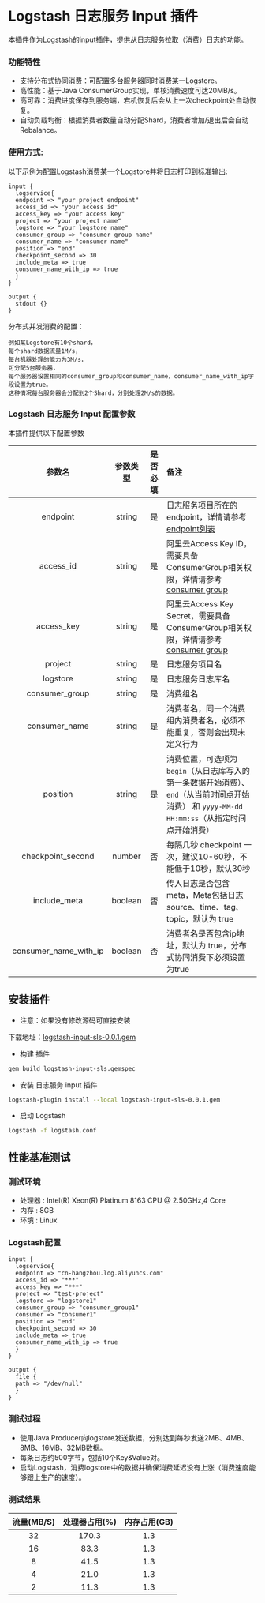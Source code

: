 # Logstash 日志服务 Input 插件

本插件作为[Logstash](https://github.com/elastic/logstash)的input插件，提供从日志服务拉取（消费）日志的功能。

### 功能特性
* 支持分布式协同消费：可配置多台服务器同时消费某一Logstore。
* 高性能：基于Java ConsumerGroup实现，单核消费速度可达20MB/s。
* 高可靠：消费进度保存到服务端，宕机恢复后会从上一次checkpoint处自动恢复。
* 自动负载均衡：根据消费者数量自动分配Shard，消费者增加/退出后会自动Rebalance。


### 使用方式:
以下示例为配置Logstash消费某一个Logstore并将日志打印到标准输出:
```
input {
  logservice{
  endpoint => "your project endpoint"
  access_id => "your access id"
  access_key => "your access key"
  project => "your project name"
  logstore => "your logstore name"
  consumer_group => "consumer group name"
  consumer_name => "consumer name"
  position => "end"
  checkpoint_second => 30
  include_meta => true
  consumer_name_with_ip => true
  }
}

output {
  stdout {}
}
```
分布式并发消费的配置：
````
例如某Logstore有10个shard，
每个shard数据流量1M/s，
每台机器处理的能力为3M/s，
可分配5台服务器，
每个服务器设置相同的consumer_group和consumer_name，consumer_name_with_ip字段设置为true。
这种情况每台服务器会分配到2个Shard，分别处理2M/s的数据。
````


### Logstash 日志服务 Input 配置参数
本插件提供以下配置参数

|参数名|参数类型|是否必填|备注|
|:---:|:---:|:---:|:---|
|endpoint|string|是|日志服务项目所在的endpoint，详情请参考[endpoint列表](https://help.aliyun.com/document_detail/29008.html)|
|access_id|string|是|阿里云Access Key ID，需要具备ConsumerGroup相关权限，详情请参考[consumer group](https://help.aliyun.com/document_detail/28998.html)|
|access_key|string|是|阿里云Access Key Secret，需要具备ConsumerGroup相关权限，详情请参考[consumer group](https://help.aliyun.com/document_detail/28998.html)|
|project|string|是|日志服务项目名|
|logstore|string|是|日志服务日志库名|
|consumer_group|string|是|消费组名|
|consumer_name|string|是|消费者名，同一个消费组内消费者名，必须不能重复，否则会出现未定义行为|
|position|string|是|消费位置，可选项为 `begin`（从日志库写入的第一条数据开始消费）、`end`（从当前时间点开始消费） 和 `yyyy-MM-dd HH:mm:ss`（从指定时间点开始消费）|
|checkpoint_second|number| 否|每隔几秒 checkpoint 一次，建议10-60秒，不能低于10秒，默认30秒|
|include_meta|boolean| 否|传入日志是否包含meta，Meta包括日志source、time、tag、topic，默认为 true|
|consumer_name_with_ip|boolean| 否|消费者名是否包含ip地址，默认为 true，分布式协同消费下必须设置为true|


## 安装插件

* 注意：如果没有修改源码可直接安装

下载地址：[logstash-input-sls-0.0.1.gem](https://github.com/aliyun/logstash-input-logservice/raw/master/logstash-input-sls-0.0.1.gem)

- 构建 插件

```sh
gem build logstash-input-sls.gemspec
```

- 安装 日志服务 input 插件

```sh
logstash-plugin install --local logstash-input-sls-0.0.1.gem
```

- 启动 Logstash

```bash
logstash -f logstash.conf
```

## 性能基准测试

### 测试环境

- 处理器 : Intel(R) Xeon(R) Platinum 8163 CPU @ 2.50GHz,4 Core
- 内存 : 8GB 
- 环境 : Linux

### Logstash配置

```
input {
  logservice{
  endpoint => "cn-hangzhou.log.aliyuncs.com"
  access_id => "***"
  access_key => "***"
  project => "test-project"
  logstore => "logstore1"
  consumer_group => "consumer_group1"
  consumer => "consumer1"
  position => "end"
  checkpoint_second => 30
  include_meta => true
  consumer_name_with_ip => true
  }
}

output {
  file {
  path => "/dev/null"
  }
}
```

### 测试过程

- 使用Java Producer向logstore发送数据，分别达到每秒发送2MB、4MB、8MB、16MB、32MB数据。
- 每条日志约500字节，包括10个Key&Value对。
- 启动Logstash，消费logstore中的数据并确保消费延迟没有上涨（消费速度能够跟上生产的速度）。

### 测试结果
| 流量(MB/S) |处理器占用(%) | 内存占用(GB) |
| :---: | :---: | :---: |
|32|170.3|1.3|
|16|83.3|1.3|
|8|41.5|1.3|
|4|21.0|1.3|
|2|11.3|1.3|